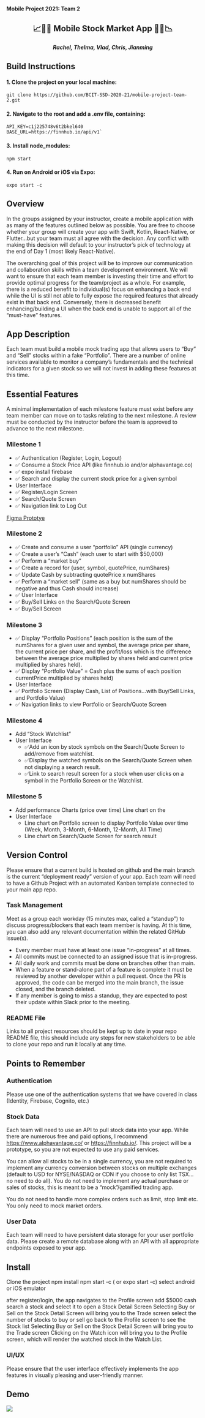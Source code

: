 #### Mobile Project 2021: Team 2

<div align="center">

## :chart_with_upwards_trend::money_with_wings::gem: Mobile Stock Market App :gem::money_with_wings::chart_with_downwards_trend:

##### Rachel, Thelma, Vlad, Chris, Jianming

</div>


## Build Instructions

#### 1. Clone the project on your local machine: 
```
git clone https://github.com/BCIT-SSD-2020-21/mobile-project-team-2.git
```

#### 2. Navigate to the root and add a .env file, containing:     
```
API_KEY=c1j225748v6t2bkel640
BASE_URL=https://finnhub.io/api/v1`
```

#### 3. Install node_modules: 
```
npm start 
```
#### 4. Run on Android or iOS via Expo: 
```
expo start -c 
```


## Overview
In the groups assigned by your instructor, create a mobile application with as many of the features outlined below as possible. You are free to choose whether your group will create your app with Swift, Kotlin, React-Native, or Flutter…but your team must all agree with the decision. Any conflict with making this decision will default to your instructor’s pick of technology at the end of Day 1 (most likely React-Native).

The overarching goal of this project will be to improve our communication and collaboration skills within a team development environment. We will want to ensure that each team member is investing their time and effort to provide optimal progress for the team/project as a whole. For example, there is a reduced benefit to individual(s) focus on enhancing a back end while the UI is still not able to fully expose the required features that already exist in that back end. Conversely, there is decreased benefit enhancing/building a UI when the back end is unable to support all of the “must-have” features.

## App Description
Each team must build a mobile mock trading app that allows users to “Buy” and “Sell” stocks within a fake “Portfolio”. There are a number of online services available to monitor a company’s fundamentals and the technical indicators for a given stock so we will not invest in adding these features at this time.

## Essential Features
A minimal implementation of each milestone feature must exist before any team member can move on to tasks relating to the next milestone. A review must be conducted by the instructor before the team is approved to advance to the next milestone.

### Milestone 1
- ✅ Authentication (Register, Login, Logout)
- ✅ Consume a Stock Price API (like finnhub.io and/or alphavantage.co)
- ✅ expo install firebase
- ✅ Search and display the current stock price for a given symbol
- User Interface
- ✅ Register/Login Screen
- ✅ Search/Quote Screen
- ✅ Navigation link to Log Out

[Figma Prototye](https://www.figma.com/file/RSOoEmLT3sZSQatMWqtzGz/DiamondHands?node-id=0%3A1)

### Milestone 2
- ✅ Create and consume a user “portfolio” API (single currency)
- ✅ Create a user’s “Cash” (each user to start with $50,000)
- ✅ Perform a “market buy”
- ✅ Create a record for {user, symbol, quotePrice, numShares}
- ✅ Update Cash by subtracting quotePrice x numShares
- ✅ Perform a “market sell” (same as a buy but numShares should be negative and thus Cash should increase)
- ✅ User Interface
- ✅ Buy/Sell Links on the Search/Quote Screen
- ✅ Buy/Sell Screen
### Milestone 3
- ✅ Display “Portfolio Positions” (each position is the sum of the numShares for a given user and symbol, the average price per share, the current price per share, and the profit/loss which is the difference between the average price multiplied by shares held and current price multiplied by shares held).
- ✅ Display “Portfolio Value” = Cash plus the sums of each position currentPrice multiplied by shares held)
- User Interface
- ✅ Portfolio Screen (Display Cash, List of Positions…with Buy/Sell Links, and Portfolio Value)
- ✅ Navigation links to view Portfolio or Search/Quote Screen
### Milestone 4
- Add “Stock Watchlist”
- User Interface
    - ✅Add an icon by stock symbols on the Search/Quote Screen to add/remove from watchlist.
    - ✅Display the watched symbols on the Search/Quote Screen when not displaying a search result.
    - ✅Link to search result screen for a stock when user clicks on a symbol in the Portfolio Screen or the Watchlist.
### Milestone 5
- Add performance Charts (price over time) Line chart on the
- User Interface
    - Line chart on Portfolio screen to display Portfolio Value over time (Week, Month, 3-Month, 6-Month, 12-Month, All Time)
    - Line chart on Search/Quote Screen for search result
## Version Control
Please ensure that a current build is hosted on github and the main branch is the current “deployment ready” version of your app. Each team will need to have a Github Project with an automated Kanban template connected to your main app repo.

### Task Management
Meet as a group each workday (15 minutes max, called a “standup”) to discuss progress/blockers that each team member is having. At this time, you can also add any relevant documentation within the related GitHub issue(s).

- Every member must have at least one issue “in-progress” at all times.
- All commits must be connected to an assigned issue that is in-progress.
- All daily work and commits must be done on branches other than main.
- When a feature or stand-alone part of a feature is complete it must be reviewed by another developer within a pull request. Once the PR is approved, the code can be merged into the main branch, the issue closed, and the branch deleted.
- If any member is going to miss a standup, they are expected to post their update within Slack prior to the meeting.
### README File
Links to all project resources should be kept up to date in your repo README file, this should include any steps for new stakeholders to be able to clone your repo and run it locally at any time.

## Points to Remember
### Authentication
Please use one of the authentication systems that we have covered in class (Identity, Firebase, Cognito, etc.)

### Stock Data
Each team will need to use an API to pull stock data into your app. While there are numerous free and paid options, I recommend https://www.alphavantage.co/ or https://finnhub.io/. This project will be a prototype, so you are not expected to use any paid services.

You can allow all stocks to be in a single currency, you are not required to implement any currency conversion between stocks on multiple exchanges (default to USD for NYSE/NASDAQ or CDN if you choose to only list TSX…no need to do all). You do not need to implement any actual purchase or sales of stocks, this is meant to be a “mock”/gamified trading app.

You do not need to handle more complex orders such as limit, stop limit etc. You only need to mock market orders.

### User Data
Each team will need to have persistent data storage for your user portfolio data. Please create a remote database along with an API with all appropriate endpoints exposed to your app.

## Install
Clone the project
npm install
npm start -c ( or expo start -c)
select android or iOS emulator

after register/login, the app navigates to the Profile screen
add $5000 cash
search a stock and select it to open a Stock Detail Screen
Selecting Buy or Sell on the Stock Detail Screen will bring you to the Trade screen 
select the number of stocks to buy or sell
go back to the Profile screen to see the Stock list
Selecting Buy or Sell on the Stock Detail Screen will bring you to the Trade screen 
Clicking on the Watch icon will bring you to the Profile screen, which will render the watched stock in the Watch List. 

### UI/UX
Please ensure that the user interface effectively implements the app features in visually pleasing and user-friendly manner.

## Demo
![](https://i.imgur.com/wlvnNAA.gif)
